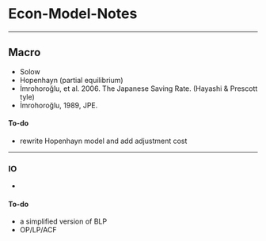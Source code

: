 # Econ-Model-Notes

---

## Macro

- Solow
- Hopenhayn (partial equilibrium)
- İmrohoroğlu, et al. 2006. The Japanese Saving Rate. (Hayashi & Prescott tyle)
- İmrohoroğlu, 1989, JPE.

#### To-do

- rewrite Hopenhayn model and add adjustment cost

---

### IO

- 

#### To-do

- a simplified version of BLP
- OP/LP/ACF
